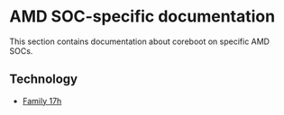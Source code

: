 # AMD SOC-specific documentation

This section contains documentation about coreboot on specific AMD SOCs.

## Technology

- [Family 17h](family17h.md)

